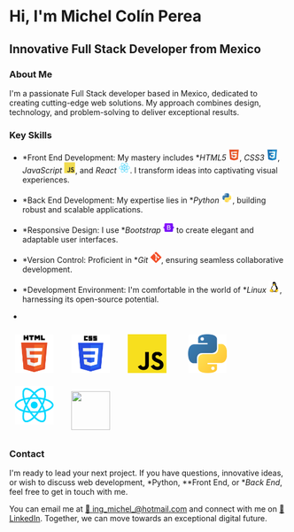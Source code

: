 # Hi, I'm Michel Colín Perea
## Innovative Full Stack Developer from Mexico

### About Me

I'm a passionate Full Stack developer based in Mexico, dedicated to creating cutting-edge web solutions. My approach combines design, technology, and problem-solving to deliver exceptional results.

### Key Skills

- *Front End Development: My mastery includes **HTML5* <img src="https://raw.githubusercontent.com/devicons/devicon/master/icons/html5/html5-original.svg" width="20" height="20" />, *CSS3* <img src="https://raw.githubusercontent.com/devicons/devicon/master/icons/css3/css3-original.svg" width="20" height="20" />, *JavaScript* <img src="https://raw.githubusercontent.com/devicons/devicon/master/icons/javascript/javascript-original.svg" width="20" height="20" />, and *React* <img src="https://raw.githubusercontent.com/devicons/devicon/master/icons/react/react-original.svg" width="20" height="20" />. I transform ideas into captivating visual experiences.

- *Back End Development: My expertise lies in **Python* <img src="https://raw.githubusercontent.com/devicons/devicon/master/icons/python/python-original.svg" width="20" height="20" />, building robust and scalable applications.

- *Responsive Design: I use **Bootstrap* <img src="https://raw.githubusercontent.com/devicons/devicon/master/icons/bootstrap/bootstrap-original.svg" width="20" height="20" /> to create elegant and adaptable user interfaces.

- *Version Control: Proficient in **Git* <img src="https://raw.githubusercontent.com/devicons/devicon/master/icons/git/git-original.svg" width="20" height="20" />, ensuring seamless collaborative development.

- *Development Environment: I'm comfortable in the world of **Linux* <img src="https://raw.githubusercontent.com/devicons/devicon/master/icons/linux/linux-original.svg" width="20" height="20" />, harnessing its open-source potential.

- 
<img width="70px" 
    height="70px" 
    style="margin: 10px"
    src="./assets/html.svg"> &nbsp;
<img width="70px" 
    height="70px" 
    style="margin: 10px"
    src="./assets/css.svg"> &nbsp;
<img width="70px" 
    height="70px" 
    style="margin: 10px"
    src="./assets/javascript.svg"> &nbsp; &nbsp;
<img width="70px" 
    height="70px" 
    style="margin: 10px"
    src="./assets/python.svg"> &nbsp;
<img width="70px" 
    height="70px" 
    style="margin: 10px"
    src="./assets/react.svg"> &nbsp;
<img width="70px" 
    height="70px" 
    style="margin: 10px"
    src="./assets/node.svg">


### Contact

I'm ready to lead your next project. If you have questions, innovative ideas, or wish to discuss web development, *Python, **Front End, or **Back End*, feel free to get in touch with me.

You can email me at [📧 ing_michel_@hotmail.com](mailto:ing_michel_@hotmail.com) and connect with me on [🔗 LinkedIn](https://www.linkedin.com/in/michel-perea). Together, we can move towards an exceptional digital future.
